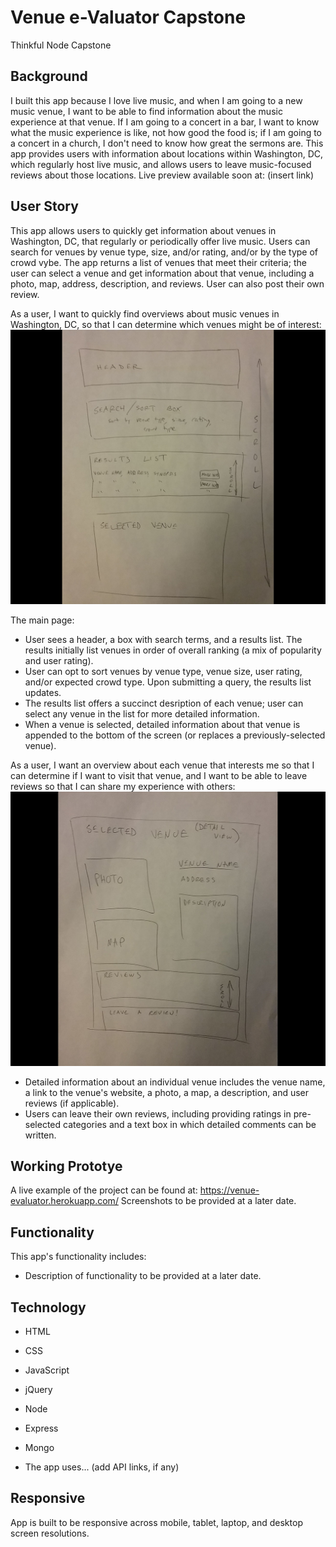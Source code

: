 # Venue e-Valuator Capstone
Thinkful Node Capstone

## Background

I built this app because I love live music, and when I am going to a new music venue, I want to be able to find information about the music experience at that venue.  If I am going to a concert in a bar, I want to know what the music experience is like, not how good the food is; if I am going to a concert in a church, I don't need to know how great the sermons are.  This app provides users with information about locations within Washington, DC, which regularly host live music, and allows users to leave music-focused reviews about those locations.
Live preview available soon at: (insert link)

## User Story
This app allows users to quickly get information about venues in Washington, DC, that regularly or periodically offer live music.  Users can search for venues by venue type, size, and/or rating, and/or by the type of crowd vybe.  The app returns a list of venues that meet their criteria; the user can select a venue and get information about that venue, including a photo, map, address, description, and reviews.  User can also post their own review.

As a user, I want to quickly find overviews about music venues in Washington, DC, so that I can determine which venues might be of interest:
![main page wireframe](https://github.com/DavidSundland/venue-evaluator-node-capstone/blob/master/public/wireframe.jpg?raw=true)

The main page:
* User sees a header, a box with search terms, and a results list. The results initially list venues in order of overall ranking (a mix of popularity and user rating).
* User can opt to sort venues by venue type, venue size, user rating, and/or expected crowd type.  Upon submitting a query, the results list updates.
* The results list offers a succinct desription of each venue; user can select any venue in the list for more detailed information.
* When a venue is selected, detailed information about that venue is appended to the bottom of the screen (or replaces a previously-selected venue).

As a user, I want an overview about each venue that interests me so that I can determine if I want to visit that venue, and I want to be able to leave reviews so that I can share my experience with others:
![venue details](https://github.com/DavidSundland/venue-evaluator-node-capstone/blob/master/public/venue_detail_wireframe.jpg?raw=true)
* Detailed information about an individual venue includes the venue name, a link to the venue's website, a photo, a map, a description, and user reviews (if applicable).
* Users can leave their own reviews, including providing ratings in pre-selected categories and a text box in which detailed comments can be written.

## Working Prototye
A live example of the project can be found at: https://venue-evaluator.herokuapp.com/
Screenshots to be provided at a later date.

## Functionality
This app's functionality includes:
* Description of functionality to be provided at a later date.

## Technology
* HTML
* CSS
* JavaScript
* jQuery
* Node
* Express
* Mongo

* The app uses... (add API links, if any)

## Responsive
App is built to be responsive across mobile, tablet, laptop, and desktop screen resolutions.
